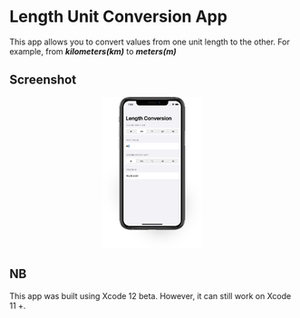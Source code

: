 # Length Unit Conversion App
This app allows you to convert values from one unit length to the other. For example, from **_kilometers(km)_** to **_meters(m)_**

## Screenshot
<p align="center">
    <img src="screenshot.png" alt="app screenshot" width="35%">
</p>

## NB
This app was built using Xcode 12 beta. However, it can still work on Xcode 11 +.